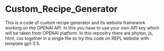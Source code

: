 # Custom_Recipe_Generator
This is a code of custom recipe generator and its website framework working on the OPENAI API.
In this you have to use your own API key which will be taken from OPENAI platform. 
In this repositry there are phyton, js, html, css together in a single file so try this code on REPL website with template gpt-3.5.
